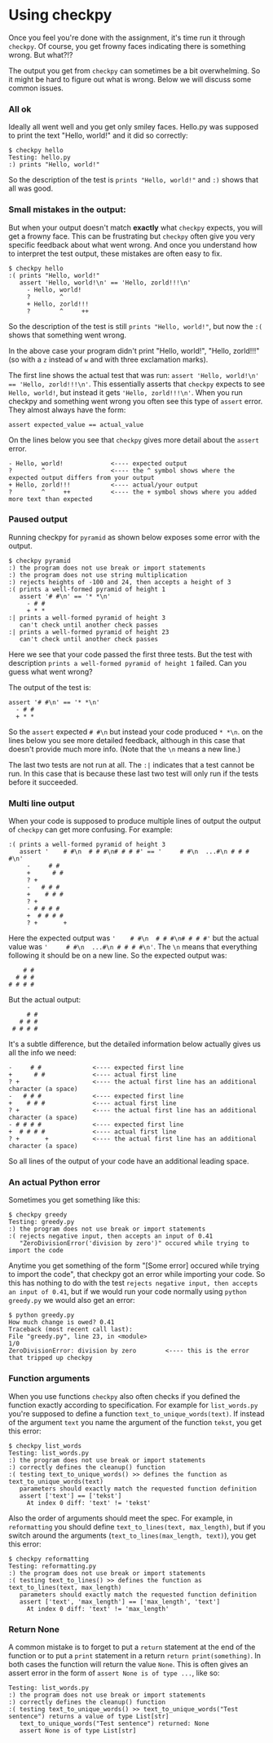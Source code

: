 # Using checkpy

Once you feel you're done with the assignment, it's time run it through `checkpy`. Of course, you get frowny faces indicating there is something wrong. But what?!?

The output you get from `checkpy` can sometimes be a bit overwhelming. So it might be hard to figure out what is wrong. Below we will discuss some common issues.

### All ok

Ideally all went well and you get only smiley faces. Hello.py was supposed to print the text "Hello, world!" and it did so correctly:

  	$ checkpy hello
    Testing: hello.py
    :) prints "Hello, world!"

So the description of the test is `prints "Hello, world!"` and `:)` shows that all was good.

### Small mistakes in the output:

But when your output doesn't match **exactly** what `checkpy` expects, you will get a frowny face. This can be frustrating but `checkpy` often give you very specific feedback about what went wrong. And once you understand how to interpret the test output, these mistakes are often easy to fix.

    $ checkpy hello
    :( prints "Hello, world!"
       assert 'Hello, world!\n' == 'Hello, zorld!!!\n'
         - Hello, world!
         ?        ^
         + Hello, zorld!!!
         ?        ^     ++

So the description of the test is still `prints "Hello, world!"`, but now the `:(` shows that something went wrong.

In the above case your program didn't print "Hello, world!", "Hello, zorld!!!" (so with a `z` instead of `w` and with three exclamation marks).

The first line shows the actual test that was run: `assert 'Hello, world!\n' == 'Hello, zorld!!!\n'`. This essentially asserts that `checkpy` expects to see `Hello, world!`, but instead it gets `'Hello, zorld!!!\n'`. When you run checkpy and something went wrong you often see this type of `assert` error. They almost always have the form:

    assert expected_value == actual_value

On the lines below you see that `checkpy` gives more detail about the `assert` error.

    - Hello, world!             <---- expected output
    ?        ^                  <---- the ^ symbol shows where the expected output differs from your output
    + Hello, zorld!!!           <---- actual/your output
    ?        ^     ++           <---- the + symbol shows where you added more text than expected


### Paused output

Running checkpy for `pyramid` as shown below exposes some error with the output.

    $ checkpy pyramid
    :) the program does not use break or import statements
    :) the program does not use string multiplication
    :) rejects heights of -100 and 24, then accepts a height of 3
    :( prints a well-formed pyramid of height 1
       assert '# #\n' == '* *\n'
         - # #
         + * *
    :| prints a well-formed pyramid of height 3
       can't check until another check passes
    :| prints a well-formed pyramid of height 23
       can't check until another check passes

Here we see that your code passed the first three tests. But the test with description `prints a well-formed pyramid of height 1` failed. Can you guess what went wrong?

The output of the test is:

    assert '# #\n' == '* *\n'
      - # #
      + * *

So the `assert` expected `# #\n` but instead your code produced `* *\n`. on the lines below you see more detailed feedback, although in this case that doesn't provide much more info. (Note that the `\n` means a new line.)

The last two tests are not run at all. The `:|` indicates that a test cannot be run. In this case that is because these last two test will only run if the tests before it succeeded.

### Multi line output

When your code is supposed to produce multiple lines of output the output of `checkpy` can get more confusing. For example:

    :( prints a well-formed pyramid of height 3
       assert '    # #\n  # # #\n# # # #' == '     # #\n  ...#\n # # # #\n'
         -     # #
         +      # #
         ? +
         -   # # #
         +    # # #
         ? +
         - # # # #
         +  # # # #
         ? +       +


Here the expected output was `'    # #\n  # # #\n# # # #'` but the actual value was `'     # #\n  ...#\n # # # #\n'`. The `\n` means that everything following it should be on a new line. So the expected output was:

        # #
      # # #
    # # # #

But the actual output:

         # #
       # # #
     # # # #

It's a subtle difference, but the detailed information below actually gives us all the info we need:


    -     # #              <---- expected first line
    +      # #             <---- actual first line
    ? +                    <---- the actual first line has an additional character (a space)
    -   # # #              <---- expected first line
    +    # # #             <---- actual first line
    ? +                    <---- the actual first line has an additional character (a space)
    - # # # #              <---- expected first line
    +  # # # #             <---- actual first line
    ? +       +            <---- the actual first line has an additional character (a space)

So all lines of the output of your code have an additional leading space.

### An actual Python error

Sometimes you get something like this:

    $ checkpy greedy
    Testing: greedy.py
    :) the program does not use break or import statements
    :( rejects negative input, then accepts an input of 0.41
       "ZeroDivisionError('division by zero')" occured while trying to import the code

Anytime you get something of the form "[Some error] occured while trying to import the code", that checkpy got an error while importing your code. So this has nothing to do with the test `rejects negative input, then accepts an input of 0.41`, but if we would run your code normally using `python greedy.py` we would also get an error:

    $ python greedy.py
    How much change is owed? 0.41
    Traceback (most recent call last):
    File "greedy.py", line 23, in <module>
    1/0
    ZeroDivisionError: division by zero        <---- this is the error that tripped up checkpy


### Function arguments

When you use functions `checkpy` also often checks if you defined the function exactly according to specification. For example for `list_words.py` you're supposed to define a function `text_to_unique_words(text)`. If instead of the argument `text` you name the argument of the function `tekst`, you get this error:

    $ checkpy list_words
    Testing: list_words.py
    :) the program does not use break or import statements
    :) correctly defines the cleanup() function
    :( testing text_to_unique_words() >> defines the function as text_to_unique_words(text)
       parameters should exactly match the requested function definition
       assert ['text'] == ['tekst']
         At index 0 diff: 'text' != 'tekst'

Also the order of arguments should meet the spec. For example, in `reformatting` you should define `text_to_lines(text, max_length)`, but if you switch around the arguments (`text_to_lines(max_length, text)`), you get this error:

    $ checkpy reformatting
    Testing: reformatting.py
    :) the program does not use break or import statements
    :( testing text_to_lines() >> defines the function as text_to_lines(text, max_length)
       parameters should exactly match the requested function definition
       assert ['text', 'max_length'] == ['max_length', 'text']
         At index 0 diff: 'text' != 'max_length'


### Return None

A common mistake is to forget to put a `return` statement at the end of the function or to put a `print` statement in a return `return print(something)`. In both cases the function will return the value `None`. This is often gives an assert error in the form of `assert None is of type ...`, like so:

    Testing: list_words.py
    :) the program does not use break or import statements
    :) correctly defines the cleanup() function
    :( testing text_to_unique_words() >> text_to_unique_words("Test sentence") returns a value of type List[str]
       text_to_unique_words("Test sentence") returned: None
       assert None is of type List[str]

